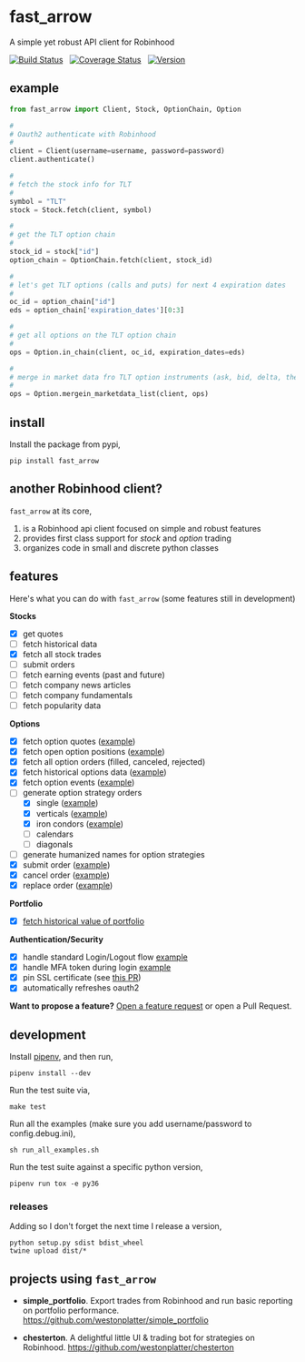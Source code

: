 # fast_arrow
A simple yet robust API client for Robinhood

[![Build Status](https://travis-ci.com/westonplatter/fast_arrow.svg?branch=master)](https://travis-ci.com/westonplatter/fast_arrow)
&nbsp;
[![Coverage
Status](https://coveralls.io/repos/github/westonplatter/fast_arrow/badge.svg?branch=master)](https://coveralls.io/github/westonplatter/fast_arrow?branch=master)
&nbsp;
[![Version](https://img.shields.io/pypi/v/fast_arrow.svg)](https://pypi.org/project/fast-arrow/)


## example

```py
from fast_arrow import Client, Stock, OptionChain, Option

#
# Oauth2 authenticate with Robinhood
#
client = Client(username=username, password=password)
client.authenticate()

#
# fetch the stock info for TLT
#
symbol = "TLT"
stock = Stock.fetch(client, symbol)

#
# get the TLT option chain
#
stock_id = stock["id"]
option_chain = OptionChain.fetch(client, stock_id)

#
# let's get TLT options (calls and puts) for next 4 expiration dates
#
oc_id = option_chain["id"]
eds = option_chain['expiration_dates'][0:3]

#
# get all options on the TLT option chain
#
ops = Option.in_chain(client, oc_id, expiration_dates=eds)

#
# merge in market data fro TLT option instruments (ask, bid, delta, theta, etc)
#
ops = Option.mergein_marketdata_list(client, ops)
```

## install

Install the package from pypi,
```
pip install fast_arrow
```

## another Robinhood client?

`fast_arrow` at its core,
1) is a Robinhood api client focused on simple and robust features
2) provides first class support for *stock* and *option* trading
3) organizes code in small and discrete python classes


## features

Here's what you can do with `fast_arrow` (some features still in development)

**Stocks**
- [x] get quotes
- [ ] fetch historical data
- [x] fetch all stock trades
- [ ] submit orders
- [ ] fetch earning events (past and future)
- [ ] fetch company news articles
- [ ] fetch company fundamentals
- [ ] fetch popularity data

**Options**
- [x] fetch option quotes ([example](examples/option_chain.py))
- [x] fetch open option positions ([example](examples/option_positions.py))
- [x] fetch all option orders (filled, canceled, rejected)
- [x] fetch historical options data ([example](examples/historical_option_data.py))
- [x] fetch option events ([example](examples/option_events.py))
- [ ] generate option strategy orders
  - [x] single ([example](examples/option_order_place_single.py))
  - [x] verticals ([example](examples/option_order_place_vertical.py))
  - [x] iron condors ([example](examples/option_order_place_iron_condor.py))
  - [ ] calendars
  - [ ] diagonals
- [ ] generate humanized names for option strategies
- [x] submit order ([example](examples/option_order_place_single.py))
- [x] cancel order ([example](examples/option_order_place_single.py))
- [x] replace order ([example](examples/option_order_replace.py))

**Portfolio**
- [x] [fetch historical value of portfolio](examples/portfolio_historicals.py)

**Authentication/Security**
- [x] handle standard Login/Logout flow [example](examples/auth.py)
- [x] handle MFA token during login [example](examples/auth_mfa.py)
- [x] pin SSL certificate (see [this PR](https://github.com/westonplatter/fast_arrow/pull/35))
- [x] automatically refreshes oauth2

__Want to propose a feature?__ [Open a feature request](https://github.com/westonplatter/fast_arrow/issues/new/choose) or open a Pull Request.


## development
Install [pipenv](https://github.com/pypa/pipenv), and then run,
```
pipenv install --dev
```

Run the test suite via,
```
make test
```

Run all the examples (make sure you add username/password to config.debug.ini),
```
sh run_all_examples.sh
```

Run the test suite against a specific python version,
```
pipenv run tox -e py36
```

### releases

Adding so I don't forget the next time I release a version,
```
python setup.py sdist bdist_wheel
twine upload dist/*
```

## projects using `fast_arrow`

- **simple_portfolio**. Export trades from Robinhood and run basic reporting on portfolio performance. https://github.com/westonplatter/simple_portfolio

- **chesterton**. A delightful little UI & trading bot for strategies on Robinhood. https://github.com/westonplatter/chesterton
